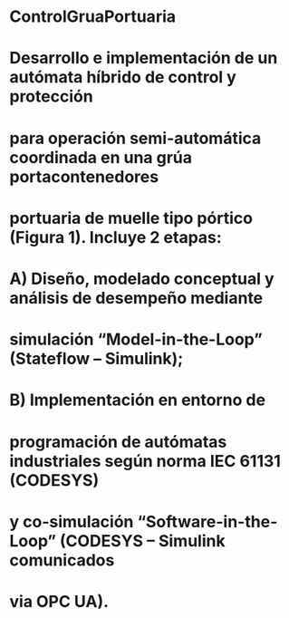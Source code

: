 # ControlGruaPortuaria
# Desarrollo e implementación de un autómata híbrido de control y protección 
# para operación semi-automática coordinada en una grúa portacontenedores 
# portuaria de muelle tipo pórtico (Figura 1). Incluye 2 etapas:
#    A) Diseño, modelado conceptual y análisis de desempeño mediante 
#    simulación “Model-in-the-Loop” (Stateflow – Simulink);
#    B) Implementación en entorno de 
#    programación de autómatas industriales según norma IEC 61131 (CODESYS) 
#    y co-simulación  “Software-in-the-Loop” (CODESYS – Simulink comunicados 
#    via OPC UA).